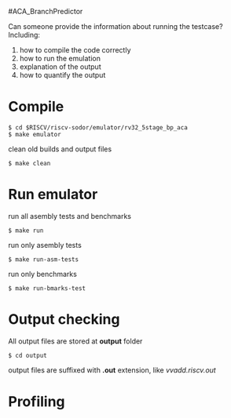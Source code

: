#ACA_BranchPredictor


Can someone provide the information about running the testcase?
Including:

1. how to compile the code correctly
2. how to run the emulation
3. explanation of the output
4. how to quantify the output

Compile
======================

    $ cd $RISCV/riscv-sodor/emulator/rv32_5stage_bp_aca
    $ make emulator

clean old builds and output files

    $ make clean

Run emulator
=====================

run all asembly tests and benchmarks

    $ make run

run only asembly tests

    $ make run-asm-tests

run only benchmarks

    $ make run-bmarks-test


Output checking
=====================

All output files are stored at **output** folder
    
    $ cd output

output files are suffixed with **.out** extension, like *vvadd.riscv.out*

    

Profiling
=====================

